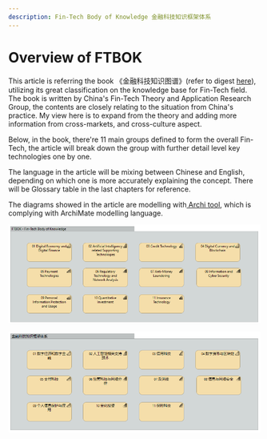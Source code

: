 ```yaml
---
description: Fin-Tech Body of Knowledge 金融科技知识框架体系
---
```


# Overview of FTBOK

This article is referring the book 《金融科技知识图谱》\(refer to digest [here](https://www.practicalmoneyskills.com.cn/resources/fintech-glossary)\), utilizing its great classification on the knowledge base for Fin-Tech field. The book is written by China's Fin-Tech Theory and Application Research Group, the contents are closely relating to the situation from China's practice. My view here is to expand from the theory and adding more information from cross-markets, and cross-culture aspect.

Below, in the book, there're 11 main groups defined to form the overall Fin-Tech, the article will break down the group with further detail level key technologies one by one.

The language in the article will be mixing between Chinese and English, depending on which one is more accurately explaining the concept. There will be Glossary table in the last chapters for reference.

The diagrams showed in the article are modelling with[ Archi tool](https://www.archimatetool.com/), which is complying with ArchiMate modelling language.

![Fin-Tech Body of Knowledge Overview](.gitbook/assets/image.png)

![&#x91D1;&#x878D;&#x79D1;&#x6280;&#x77E5;&#x8BC6;&#x6846;&#x67B6;&#x4F53;&#x7CFB;&#x6982;&#x89C8;](.gitbook/assets/image%20%281%29.png)

